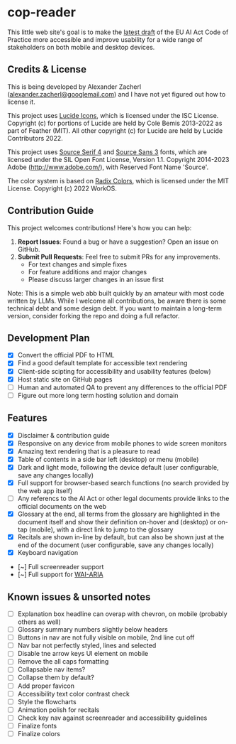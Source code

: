 # cop-reader

This little web site's goal is to make the [latest draft](https://digital-strategy.ec.europa.eu/en/library/second-draft-general-purpose-ai-code-practice-published-written-independent-experts) of the EU AI Act Code of Practice more accessible and improve usability for a wide range of stakeholders on both mobile and desktop devices. 

## Credits & License

This is being developed by Alexander Zacherl (alexander.zacherl@googlemail.com) and I have not yet figured out how to license it.

This project uses [Lucide Icons](https://lucide.dev/), which is licensed under the ISC License. Copyright (c) for portions of Lucide are held by Cole Bemis 2013-2022 as part of Feather (MIT). All other copyright (c) for Lucide are held by Lucide Contributors 2022.

This project uses [Source Serif 4](https://github.com/adobe-fonts/source-serif) and [Source Sans 3](https://github.com/adobe-fonts/source-sans) fonts, which are licensed under the SIL Open Font License, Version 1.1. Copyright 2014-2023 Adobe (http://www.adobe.com/), with Reserved Font Name 'Source'.

The color system is based on [Radix Colors](https://www.radix-ui.com/colors), which is licensed under the MIT License. Copyright (c) 2022 WorkOS.

## Contribution Guide

This project welcomes contributions! Here's how you can help:

1. **Report Issues**: Found a bug or have a suggestion? Open an issue on GitHub.
2. **Submit Pull Requests**: Feel free to submit PRs for any improvements.
   - For text changes and simple fixes
   - For feature additions and major changes
   - Please discuss larger changes in an issue first

Note: This is a simple web abb built quickly by an amateur with most code written by LLMs. While I welcome all contributions, be aware there is some technical debt and some design debt. If you want to maintain a long-term version, consider forking the repo and doing a full refactor.

## Development Plan

- [x] Convert the official PDF to HTML
- [x] Find a good default template for accessible text rendering 
- [x] Client-side scipting for accessibility and usability features (below)
- [x] Host static site on GitHub pages
- [ ] Human and automated QA to prevent any differences to the official PDF
- [ ] Figure out more long term hosting solution and domain

## Features

- [x] Disclaimer & contribution guide
- [x] Responsive on any device from mobile phones to wide screen monitors
- [x] Amazing text rendering that is a pleasure to read
- [x] Table of contents in a side bar left (desktop) or menu (mobile)
- [x] Dark and light mode, following the device default (user configurable, save any changes locally)
- [x] Full support for browser-based search functions (no search provided by the web app itself)
- [ ] Any referencs to the AI Act or other legal documents provide links to the official documents on the web
- [x] Glossary at the end, all terms from the glossary are highlighted in the document itself and show their definition on-hover and (desktop) or on-tap (mobile), with a direct link to jump to the glossary
- [x] Recitals are shown in-line by default, but can also be shown just at the end of the document (user configurable, save any changes locally)
- [x] Keyboard navigation
- [~] Full screenreader support
- [~] Full support for [WAI-ARIA](https://www.w3.org/WAI/standards-guidelines/aria/)

## Known issues & unsorted notes

- [ ] Explanation box headline can overap with chevron, on mobile (probably others as well)
- [ ] Glossary summary numbers slightly below headers
- [ ] Buttons in nav are not fully visible on mobile, 2nd line cut off
- [ ] Nav bar not perfectly styled, lines and selected
- [ ] Disable tne arrow keys UI element on mobile
- [ ] Remove the all caps formatting
- [ ] Collapsable nav items?
- [ ] Collapse them by default?
- [ ] Add proper favicon
- [ ] Accessibility text color contrast check
- [ ] Style the flowcharts
- [ ] Animation polish for recitals
- [ ] Check key nav against screenreader and accessibility guidelines
- [ ] Finalize fonts
- [ ] Finalize colors